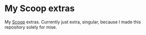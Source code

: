 # My Scoop extras

My [Scoop](https://scoop.sh) extras. Currently just extra, singular, because I made this repository solely for mise.
